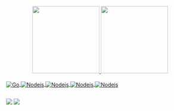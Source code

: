 <div align="center">
  <a href="https://github.com/dslaporte">
  <img height="180em" src="https://github-readme-stats.vercel.app/api?username=dslaporte&show_icons=true&theme=dark&include_all_commits=true&count_private=true"/>
  <img height="180em" src="https://github-readme-stats.vercel.app/api/top-langs/?username=dslaporte&count_private=true&layout=compact&theme=dark"/>
</div>
<div style="display: inline_block"><br>
  <img align="center" alt="Go" src="https://img.shields.io/badge/Go-00ADD8?style=for-the-badge&logo=go&logoColor=white">
  <img align="center" alt="Nodejs" src="https://img.shields.io/badge/Node.js-43853D?style=for-the-badge&logo=node.js&logoColor=white">
  <img align="center" alt="Nodejs" src="https://img.shields.io/badge/JavaScript-323330?style=for-the-badge&logo=javascript&logoColor=F7DF1E">
  <img align="center" alt="Nodejs" src="https://img.shields.io/badge/TypeScript-007ACC?style=for-the-badge&logo=typescript&logoColor=white">  
  <img align="center" alt="Nodejs" src="https://img.shields.io/badge/MySQL-00000F?style=for-the-badge&logo=mysql&logoColor=white">  
</div>
  
  ##
 
<div> 
  <a href = "mailto:daniel.laporte@gmail.com"><img src="https://img.shields.io/badge/-Gmail-%23333?style=for-the-badge&logo=gmail&logoColor=white" target="_blank"></a>
  <a href="https://www.linkedin.com/in/daniel-sobrinho-laporte-47a9b019/" target="_blank"><img src="https://img.shields.io/badge/-LinkedIn-%230077B5?style=for-the-badge&logo=linkedin&logoColor=white" target="_blank"></a>  
</div>
